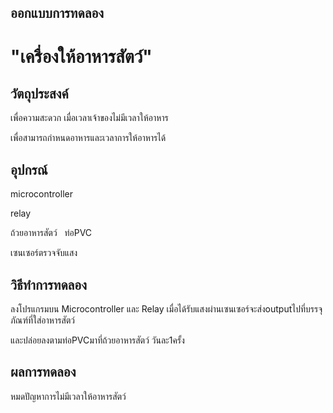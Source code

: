## ออกแบบการทดลอง

# "เครื่องให้อาหารสัตว์"

## วัตถุประสงค์

เพื่อความสะดวก เมื่อเวลาเจ้าของไม่มีเวลาให้อาหาร

เพื่อสามารถกำหนดอาหารและเวลาการให้อาหารได้

## อุปกรณ์

microcontroller

relay

ถ้วยอาหารสัตว์
 
ท่อPVC

เซนเซอร์ตรวจจับแสง

## วิธีทำการทดลอง

ลงโปรแกรมบน Microcontroller และ Relay เมื่อได้รับแสงผ่านเซนเซอร์จะส่งoutputไปที่บรรจุภัณฑ์ที่ใส่อาหารสัตว์

และปล่อยลงตามท่อPVCมาที่ถ้วยอาหารสัตว์ วันละ1ครั้ง

## ผลการทดลอง

หมดปัญหาการไม่มีเวลาให้อาหารสัตว์
